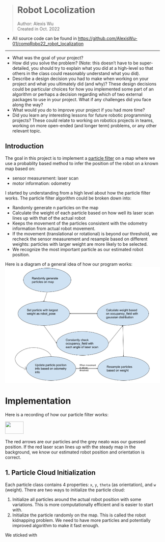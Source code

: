 > # Robot Locolization
> Author: Alexis Wu <br>
> Created in Oct. 2022
- All source code can be found in https://github.com/AlexisWu-01/compRobo22_robot_localization

---


- What was the goal of your project?
- How did you solve the problem? (Note: this doesn’t have to be super-detailed, you should try to explain what you did at a high-level so that others in the class could reasonably understand what you did).
- Describe a design decision you had to make when working on your project and what you ultimately did (and why)? These design decisions could be particular choices for how you implemented some part of an algorithm or perhaps a decision regarding which of two external packages to use in your project.
What if any challenges did you face along the way?
- What would you do to improve your project if you had more time?
- Did you learn any interesting lessons for future robotic programming projects? These could relate to working on robotics projects in teams, working on more open-ended (and longer term) problems, or any other relevant topic.

## Introduction
The goal in this project is to implement a [particle filter](https://en.wikipedia.org/wiki/Particle_filter) on a map where we use a probablity based method to infer the position of the robot on a known map based on:
 - sensor measurement: laser scan
 - motor information: odometry

I started by understanding from a high level about how the particle filter works. The particle filter algorithm could be broken down into: 
- Randomly generate n particles on the map
- Calculate the weight of each particle based on how well its laser scan lines up with that of the actual robot
- Keeps the movement of the particles consistent with the odometry information from actual robot movement.
- If the movement (translational or rotational) is beyond our threshold, we recheck the sensor measurement and resample based on different weights: particles with larger weight are more likely to be selected.
- We recognize the most important particle as our estimated robot position.

Here is a diagram of a general idea of how our program works:
![Work map](https://github.com/AlexisWu-01/compRobo22_robot_localization/blob/main/demo_resources/work_map.png)

# Implementation 
Here is a recording of how our particle filter works:

<img src="https://github.com/AlexisWu-01/compRobo22_robot_localization/blob/main/demo_resources/pf_demo.gif)" width="60" height="40" />

The red arrows are our particles and the grey neato was our guessed position. If the red laser scan lines up with the steady map in the background, we know our estimated robot position and orientation is correct.

## 1. Particle Cloud Initialization
Each particle class contains 4 properties: `x`, `y`, `theta` (as orientation), and `w` (weight).
There are two ways to initialize the particle cloud:
1. Initialize all particles around the actual robot position with some variations. This is more computationally efficient and is easier to start with.
2. Initialize the particle randomly on the map. This is called the robot kidnapping problem. We need to have more particles and potentially improved algorithm to make it fast enough.

We sticked with 
